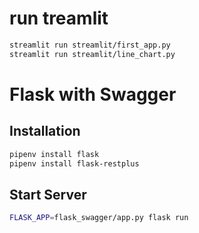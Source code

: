 # run treamlit
```bash
streamlit run streamlit/first_app.py
streamlit run streamlit/line_chart.py
```

# Flask with Swagger

## Installation
```bash
pipenv install flask
pipenv install flask-restplus
```

## Start Server
```bash
FLASK_APP=flask_swagger/app.py flask run
```